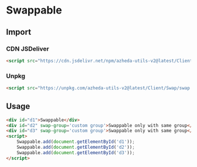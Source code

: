 # Swappable

## Import
### CDN JSDeliver
```html
<script src="https://cdn.jsdelivr.net/npm/azheda-utils-v2@latest/Client/Swap/swap.js"></script>
```
### Unpkg
```html
<script src="https://unpkg.com/azheda-utils-v2@latest/Client/Swap/swap.js"></script>
```

## Usage
```html
<div id="d1">Swappable</div>
<div id="d2" swap-group='custom group'>Swappable only with same group</div>
<div id="d3" swap-group='custom group'>Swappable only with same group</div>
<script>
	Swappable.add(document.getElementById('d1'));
	Swappable.add(document.getElementById('d2'));
	Swappable.add(document.getElementById('d3'));
</script>
```